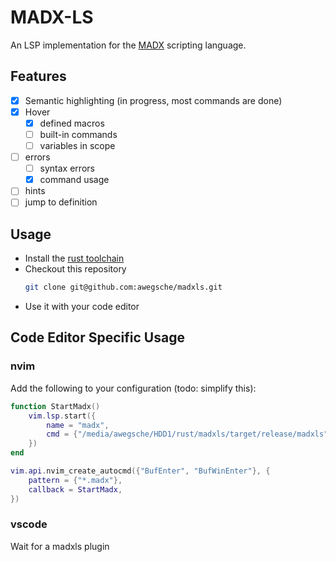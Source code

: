# MADX-LS

An LSP implementation for the [MADX](http://mad.web.cern.ch/mad/) scripting language.

## Features

- [x] Semantic highlighting (in progress, most commands are done)
- [x] Hover 
    - [x] defined macros
    - [ ] built-in commands
    - [ ] variables in scope
- [ ] errors
    - [ ] syntax errors
    - [x] command usage
- [ ] hints
- [ ] jump to definition

## Usage

- Install the [rust toolchain ](https://www.rust-lang.org/learn/get-started)
- Checkout this repository
  ``` sh
  git clone git@github.com:awegsche/madxls.git
  ```
- Use it with your code editor

## Code Editor Specific Usage

### nvim

Add the following to your configuration (todo: simplify this):

```lua
function StartMadx()
    vim.lsp.start({
        name = "madx",
        cmd = {"/media/awegsche/HDD1/rust/madxls/target/release/madxls"},
    })
end

vim.api.nvim_create_autocmd({"BufEnter", "BufWinEnter"}, {
    pattern = {"*.madx"},
    callback = StartMadx,
})

```

### vscode

Wait for a madxls plugin
